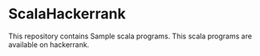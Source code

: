 # ScalaHackerrank
This repository contains Sample scala programs. This scala programs are available on hackerrank.


